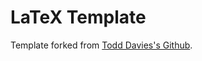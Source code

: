 # LaTeX Template

Template forked from [Todd Davies's Github](https://github.com/Todd-Davies/latex-template).
